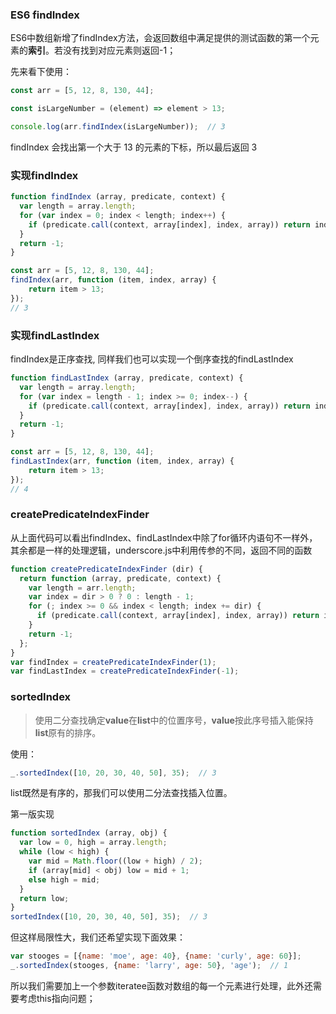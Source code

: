 ### ES6 findIndex
ES6中数组新增了findIndex方法，会返回数组中满足提供的测试函数的第一个元素的**索引**。若没有找到对应元素则返回-1；

先来看下使用：

```js
const arr = [5, 12, 8, 130, 44];

const isLargeNumber = (element) => element > 13;

console.log(arr.findIndex(isLargeNumber));  // 3
```
findIndex 会找出第一个大于 13 的元素的下标，所以最后返回 3

### 实现findIndex

```js
function findIndex (array, predicate, context) {
  var length = array.length;
  for (var index = 0; index < length; index++) {
    if (predicate.call(context, array[index], index, array)) return index;
  }
  return -1;
}

const arr = [5, 12, 8, 130, 44];
findIndex(arr, function (item, index, array) {
    return item > 13;
});
// 3

```

### 实现findLastIndex
findIndex是正序查找, 同样我们也可以实现一个倒序查找的findLastIndex

```js
function findLastIndex (array, predicate, context) {
  var length = array.length;
  for (var index = length - 1; index >= 0; index--) {
    if (predicate.call(context, array[index], index, array)) return index;
  }
  return -1;
}

const arr = [5, 12, 8, 130, 44];
findLastIndex(arr, function (item, index, array) {
    return item > 13;
});
// 4
```

### createPredicateIndexFinder
从上面代码可以看出findIndex、findLastIndex中除了for循环内语句不一样外，其余都是一样的处理逻辑，underscore.js中利用传参的不同，返回不同的函数

```js
function createPredicateIndexFinder (dir) {
  return function (array, predicate, context) {
    var length = arr.length;
    var index = dir > 0 ? 0 : length - 1;
    for (; index >= 0 && index < length; index += dir) {
      if (predicate.call(context, array[index], index, array)) return index;
    }
    return -1;
  };
}
var findIndex = createPredicateIndexFinder(1);
var findLastIndex = createPredicateIndexFinder(-1);
```

### sortedIndex
> 使用二分查找确定**value**在**list**中的位置序号，**value**按此序号插入能保持**list**原有的排序。

使用：

```js
_.sortedIndex([10, 20, 30, 40, 50], 35);  // 3
```
list既然是有序的，那我们可以使用二分法查找插入位置。

第一版实现

```js
function sortedIndex (array, obj) {
  var low = 0, high = array.length;
  while (low < high) {
    var mid = Math.floor((low + high) / 2);
    if (array[mid] < obj) low = mid + 1; 
    else high = mid;
  }
  return low;
}
sortedIndex([10, 20, 30, 40, 50], 35);  // 3
```
但这样局限性大，我们还希望实现下面效果：

```js
var stooges = [{name: 'moe', age: 40}, {name: 'curly', age: 60}];
_.sortedIndex(stooges, {name: 'larry', age: 50}, 'age');  // 1
```
所以我们需要加上一个参数iteratee函数对数组的每一个元素进行处理，此外还需要考虑this指向问题；
